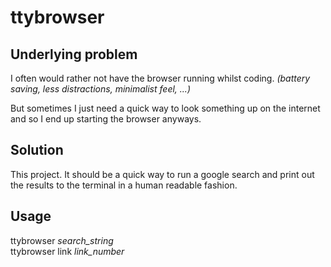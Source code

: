 # ttybrowser
## Underlying problem
I often would rather not have the browser running whilst coding.
*(battery saving, less distractions, minimalist feel, ...)*

But sometimes I just need a quick way to look something up on the
internet and so I end up starting the browser anyways.

## Solution
This project. It should be a quick way to run a google search and 
print out the results to the terminal in a human readable fashion.

## Usage
ttybrowser *search_string*  
ttybrowser link *link_number*